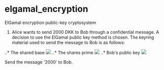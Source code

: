 # elgamal_encryption
ElGamal encryption public-key cryptosystem

1. Alice wants to send 2000 DKK to Bob through a confidential message. A decision to use the ElGamal public key method is chosen. The keyring material used to send the message to Bob is as follows:
 
..* The shared base <img src="https://render.githubusercontent.com/render/math?math=p = 666">
..* The shares prime <img src="https://render.githubusercontent.com/render/math?math=p = 6661">
..* Bob's public key <img src="https://render.githubusercontent.com/render/math?math=PK = g^{x} mod p = 227">


Send the message '2000' to Bob.
